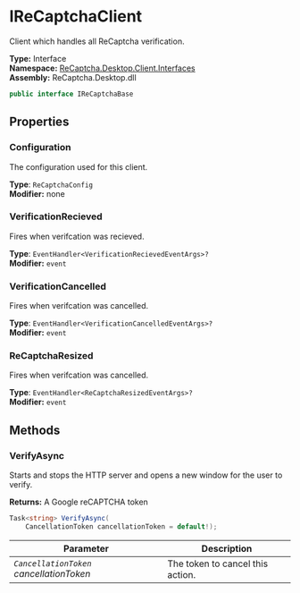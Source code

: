 # IReCaptchaClient
Client which handles all ReCaptcha verification.

**Type:** Interface
<br />
**Namespace:** [ReCaptcha.Desktop.Client.Interfaces](/reference/recaptcha.desktop/client/interfaces)
<br />
**Assembly:** ReCaptcha.Desktop.dll

```cs
public interface IReCaptchaBase
```


## Properties

### Configuration
The configuration used for this client.

**Type**: `ReCaptchaConfig`
<br />
**Modifier:** none

### VerificationRecieved
Fires when verifcation was recieved.

**Type**: `EventHandler<VerificationRecievedEventArgs>?`
<br />
**Modifier:** `event`

### VerificationCancelled
Fires when verifcation was cancelled.

**Type**: `EventHandler<VerificationCancelledEventArgs>?`
<br />
**Modifier:** `event`

### ReCaptchaResized
Fires when verifcation was cancelled.

**Type**: `EventHandler<ReCaptchaResizedEventArgs>?`
<br />
**Modifier:** `event`


## Methods

### VerifyAsync
Starts and stops the HTTP server and opens a new window for the user to verify.

**Returns:** A Google reCAPTCHA token
```cs
Task<string> VerifyAsync(
    CancellationToken cancellationToken = default!);
```
| Parameter                                                | Description                           |
|----------------------------------------------------------|---------------------------------------|
| *`CancellationToken` cancellationToken*                  | The token to cancel this action.      |